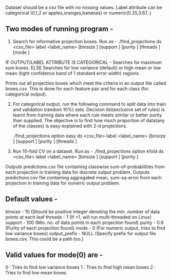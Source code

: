 Dataset should be a csv file with no missing values.
Label attribute can be categorical (0,1,2 or apples,oranges,bananas) or numeric(0.25,3.67..)

Two modes of running program -
-------------------------------

1) Search for informative projection boxes.
Run as -
./find_projections ds <csv_file> label <label_name> [binsize <value>] [support <value>] [purity <value>] [threads <value>] [mode <value>]

IF OUTPUT/LABEL ATTRIBUTE IS CATEGORICAL -
Searches for maximum sum boxes.
ELSE
Searches for low variance (default) or high mean or low mean (tight confidence band of 1 standard error width) regions.

Prints out all projection boxes which meet the criteria in an output file called boxes.csv.
This is done for each feature pair and for each class (for categorical output).

2) For categorical output, run the following command to split data into train and validation (random 10%) sets.
   Decision list(exclusive set of rules) is learnt from training data where each rule meets similar or better purity than supplied.
   The objective is to find how much proportion of data(any of the classes) is easy explained with 2-d projections.
 
   ./find_projections option easy ds <csv_file> label <label_name> [binsize <value>] [support <value>] [purity <value>] [threads <value>]

3) Run 10-fold CV on a dataset.
Run as -
./find_projections option kfold ds <csv_file> label <label_name> [binsize <value>] [support <value>] [purity <value>] 

Outputs predictions.csv file containing classwise sum-of-probabilities from each projection in training data for discrete output problem.
Outputs predictions.csv file containing aggregated mean, sum-sq-error from each projection in training data for numeric output problem.


Default values -
-----------------
binsize - 10 (Should be positive integer denoting the min. number of data points at each leaf
threads - 1 (If >1, will run multi-threaded on Linux)
support - 100 (Min. no. of data points in each projection found)
purity - 0.9 (Purity of each projection found)
mode - 0 (For numeric output, tries to find low variance boxes)
output_prefix - NULL (Specify prefix for output file boxes.csv. This could be a path too.)

Valid values for mode(0) are -
-------------------------------
0 : Tries to find low variance boxes
1 : Tries to find high mean boxes
2 : Tries to find low mean boxes
